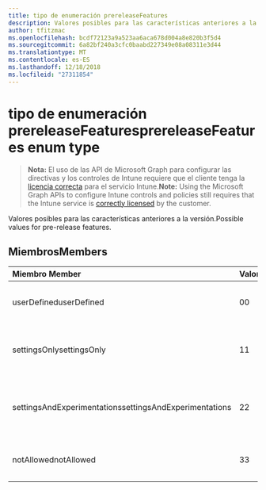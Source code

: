 ```yaml
---
title: tipo de enumeración prereleaseFeatures
description: Valores posibles para las características anteriores a la versión.
author: tfitzmac
ms.openlocfilehash: bcdf72123a9a523aa6aca678d004a8e820b3f5d4
ms.sourcegitcommit: 6a82bf240a3cfc0baabd227349e08a08311e3d44
ms.translationtype: MT
ms.contentlocale: es-ES
ms.lasthandoff: 12/18/2018
ms.locfileid: "27311854"
---
```

# <a name="prereleasefeatures-enum-type"></a><span data-ttu-id="82c0c-103">tipo de enumeración prereleaseFeatures</span><span class="sxs-lookup"><span data-stu-id="82c0c-103">prereleaseFeatures enum type</span></span>

> <span data-ttu-id="82c0c-104">**Nota:** El uso de las API de Microsoft Graph para configurar las directivas y los controles de Intune requiere que el cliente tenga la [licencia correcta](https://go.microsoft.com/fwlink/?linkid=839381) para el servicio Intune.</span><span class="sxs-lookup"><span data-stu-id="82c0c-104">**Note:** Using the Microsoft Graph APIs to configure Intune controls and policies still requires that the Intune service is [correctly licensed](https://go.microsoft.com/fwlink/?linkid=839381) by the customer.</span></span>

<span data-ttu-id="82c0c-105">Valores posibles para las características anteriores a la versión.</span><span class="sxs-lookup"><span data-stu-id="82c0c-105">Possible values for pre-release features.</span></span>
## <a name="members"></a><span data-ttu-id="82c0c-106">Miembros</span><span class="sxs-lookup"><span data-stu-id="82c0c-106">Members</span></span>
|<span data-ttu-id="82c0c-107">Miembro	</span><span class="sxs-lookup"><span data-stu-id="82c0c-107">Member</span></span>|<span data-ttu-id="82c0c-108">Valor</span><span class="sxs-lookup"><span data-stu-id="82c0c-108">Value</span></span>|<span data-ttu-id="82c0c-109">Descripción</span><span class="sxs-lookup"><span data-stu-id="82c0c-109">Description</span></span>|
|:---|:---|:---|
|<span data-ttu-id="82c0c-110">userDefined</span><span class="sxs-lookup"><span data-stu-id="82c0c-110">userDefined</span></span>|<span data-ttu-id="82c0c-111">0</span><span class="sxs-lookup"><span data-stu-id="82c0c-111">0</span></span>|<span data-ttu-id="82c0c-112">Definido por el usuario, valor predeterminado, sin intención.</span><span class="sxs-lookup"><span data-stu-id="82c0c-112">User Defined, default value, no intent.</span></span>|
|<span data-ttu-id="82c0c-113">settingsOnly</span><span class="sxs-lookup"><span data-stu-id="82c0c-113">settingsOnly</span></span>|<span data-ttu-id="82c0c-114">1</span><span class="sxs-lookup"><span data-stu-id="82c0c-114">1</span></span>|<span data-ttu-id="82c0c-115">Características de configuración preliminares sólo.</span><span class="sxs-lookup"><span data-stu-id="82c0c-115">Settings only pre-release features.</span></span>|
|<span data-ttu-id="82c0c-116">settingsAndExperimentations</span><span class="sxs-lookup"><span data-stu-id="82c0c-116">settingsAndExperimentations</span></span>|<span data-ttu-id="82c0c-117">2</span><span class="sxs-lookup"><span data-stu-id="82c0c-117">2</span></span>|<span data-ttu-id="82c0c-118">Características anteriores a la versión de configuración y experimentations.</span><span class="sxs-lookup"><span data-stu-id="82c0c-118">Settings and experimentations pre-release features.</span></span>|
|<span data-ttu-id="82c0c-119">notAllowed</span><span class="sxs-lookup"><span data-stu-id="82c0c-119">notAllowed</span></span>|<span data-ttu-id="82c0c-120">3</span><span class="sxs-lookup"><span data-stu-id="82c0c-120">3</span></span>|<span data-ttu-id="82c0c-121">Características de preliminares no permitidas.</span><span class="sxs-lookup"><span data-stu-id="82c0c-121">Pre-release features not allowed.</span></span>|




